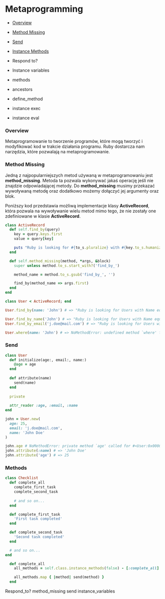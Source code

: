 # Metaprogramming

- [Overview](#overview)
- [Method Missing](#methodMissing)
- [Send](#send)
- [Instance Methods](#instanceMethods)

- Respond to?
- Instance variables
- methods
- ancestors
- define_method
- instance exec
- instance eval

### <a name="overview">Overview</a>
Metaprogramowanie to tworzenie programów, które mogą tworzyć i modyfikować kod w trakcie działania programu. Ruby dostarcza nam narzędzia, które pozwalają na metaprogramowanie.

### <a name="methodMissing">Method Missing</a>
Jedną z najpopularniejszych metod używaną w metaprogramowaniu jest **method_missing**. Metoda ta pozwala wykonywać jakaś operację jeśli nie znajdzie odpowiadającej metody. Do **method_missing** musimy przekazać wywoływaną metodę oraz dodatkowo możemy dołączyć jej argumenty oraz blok.

Poniższy kod przedstawia możliwą implementacje klasy **ActiveRecord**, która pozwala na wywoływanie wielu metod mimo tego, że nie zostały one zdefiniowane w klasie **ActiveRecord**.

``` Ruby
class ActiveRecord
  def self.find_by(query)
    key = query.keys.first
    value = query[key]

    puts "Ruby is looking for #{to_s.pluralize} with #{key.to_s.humanize} equal #{value}"
  end

  def self.method_missing(method, *args, &block)
    super unless method.to_s.start_with?('find_by_')

    method_name = method.to_s.gsub('find_by_', '')

    find_by(method_name => args.first)
  end
end

class User < ActiveRecord; end

User.find_by(name: 'John') # => "Ruby is looking for Users with Name equal John"

User.find_by_name('John') # => "Ruby is looking for Users with Name equal John"
User.find_by_email('j.doe@mail.com') # => "Ruby is looking for Users with Email equal j.doe@mail.com"

User.where(name: 'John') # => NoMethodError: undefined method `where' for User:Class
```

### <a name="send">Send</a>

``` Ruby
class User
  def initialize(age:, email:, name:)
    @age = age
  end
  
  def attribute(name)
    send(name)
  end
  
  private
  
  attr_reader :age, :email, :name
end

john = User.new(
  age: 25,
  email: 'j.doe@mail.com', 
  name: 'John Doe'
)

john.age # NoMethodError: private method `age' called for #<User:0x00005636a4e10768>
john.attribute(:name) # => 'John Doe'
john.attribute('age') # => 25
```

### <a name="instanceMethods">Methods</a>

``` Ruby
class Checklist
  def complete_all
    complete_first_task
    complete_second_task
 
    # and so on...
  end

  def complete_first_task
    'First task completed'
  end

  def complete_second_task
    'Second task completed'
  end

  # and so on...
end
```

``` Ruby
  def complete_all
    all_methods = self.class.instance_methods(false) - [:complete_all]

    all_methods.map { |method| send(method) }
  end
```


Respond_to?
method_missing
send
instance_variables
